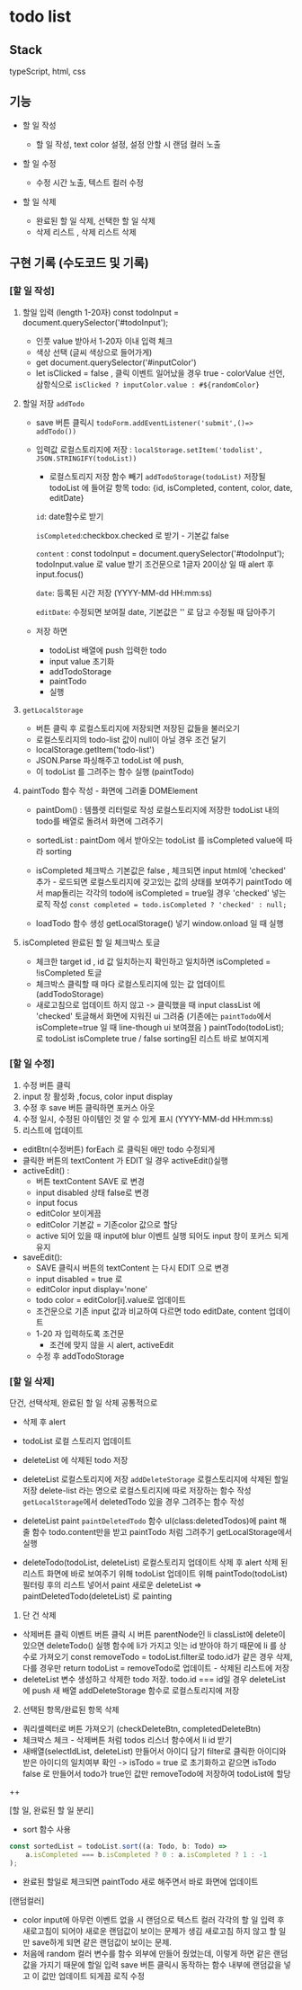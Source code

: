 # todo list

## Stack

typeScript, html, css

## 기능

-   할 일 작성

    -   할 일 작성, text color 설정, 설정 안할 시 랜덤 컬러 노출

-   할 일 수정

    -   수정 시간 노출, 텍스트 컬러 수정

-   할 일 삭제

    -   완료된 할 일 삭제, 선택한 할 일 삭제
    -   삭제 리스트 , 삭제 리스트 삭제

## 구현 기록 (수도코드 및 기록)

### [할 일 작성]

1.  할일 입력 (length 1-20자)
    const todoInput = document.querySelector<HTMLInputElement>('#todoInput');

    -   인풋 value 받아서 1-20자 이내 입력 체크
    -   색상 선택 (글씨 색상으로 들어가게)
    -   get document.querySelector('#inputColor')
    -   let isClicked = false , 클릭 이벤트 일어났을 경우 true - colorValue 선언, 삼항식으로 `isClicked ? inputColor.value : #${randomColor} `

2.  할일 저장 `addTodo`

    -   save 버튼 클릭시 `todoForm.addEventListener('submit',()=> addTodo())`
    -   입력값 로컬스토리지에 저장 : `localStorage.setItem('todolist', JSON.STRINGIFY(todoList))`

        -   로컬스토리지 저장 함수 빼기
            `addTodoStorage(todoList)`
            저장될 todoList 에 들어갈 항목
            todo: {id, isCompleted, content, color, date, editDate}

        `id`: date함수로 받기

        `isCompleted`:checkbox.checked 로 받기 - 기본값 false

        `content` : const todoInput = document.querySelector('#todoInput');
        todoInput.value 로 value 받기
        조건문으로 1글자 20이상 일 때 alert 후 input.focus()

        `date`: 등록된 시간 저장 (YYYY-MM-dd HH:mm:ss)

        `editDate`: 수정되면 보여질 date, 기본값은 '' 로 담고 수정될 때 담아주기

    -   저장 하면

        -   todoList 배열에 push 입력한 todo
        -   input value 초기화
        -   addTodoStorage
        -   paintTodo
        -   실행

3.  `getLocalStorage`

    -   버튼 클릭 후 로컬스토리지에 저장되면 저장된 값들을 불러오기
    -   로컬스토리지의 todo-list 값이 null이 아닐 경우 조건 달기
    -   localStorage.getItem('todo-list')
    -   JSON.Parse 파싱해주고 todoList 에 push,
    -   이 todoList 를 그려주는 함수 실행 (paintTodo)

4.  paintTodo 함수 작성 - 화면에 그려줄 DOMElement

    -   paintDom() : 템플렛 리터럴로 작성
        로컬스토리지에 저장한 todoList 내의 todo를 배열로 돌려서 화면에 그려주기
    -   sortedList : paintDom 에서 받아오는 todoList 를 isCompleted value에 따라 sorting

    -   isCompleted 체크박스
        기본값은 false , 체크되면 input html에 'checked' 추가 - 로드되면 로컬스토리지에 갖고있는 값의 상태를 보여주기
        paintTodo 에서 map돌리는 각각의 todo에 isCompleted = true일 경우 'checked' 넣는 로직 작성
        `const completed = todo.isCompleted ? 'checked' : null;`

    -   loadTodo 함수 생성
        getLocalStorage() 넣기
        window.onload 일 때 실행

5.  isCompleted 완료된 할 일 체크박스 토글
    -   체크한 target id , id 값 일치하는지 확인하고 일치하면
        isCompleted = !isCompleted 토글
    -   체크박스 클릭할 때 마다 로컬스토리지에 있는 값 업데이트 (addTodoStorage)
    -   새로고침으로 업데이트 하지 않고 -> 클릭했을 때 input classList 에 'checked' 토글해서 화면에 지워진 ui 그려줌 (기존에는 `paintTodo`에서 isComplete=true 일 때 line-though ui 보여졌음 )
        paintTodo(todoList); 로 todoList isComplete true / false sorting된 리스트 바로 보여지게

### [할 일 수정]

1. 수정 버튼 클릭
2. input 창 활성화 ,focus, color input display
3. 수정 후 save 버튼 클릭하면 포커스 아웃
4. 수정 일시, 수정된 아이템인 것 알 수 있게 표시 (YYYY-MM-dd HH:mm:ss)
5. 리스트에 업데이트

-   editBtn(수정버튼) forEach 로 클릭된 애만 todo 수정되게
-   클릭한 버튼의 textContent 가 EDIT 일 경우 activeEdit()실행
-   activeEdit() :
    -   버튼 textContent SAVE 로 변경
    -   input disabled 상태 false로 변경
    -   input focus
    -   editColor 보이게끔
    -   editColor 기본값 = 기존color 값으로 할당
    -   active 되어 있을 때 input에 blur 이벤트 실행 되어도 input 창이 포커스 되게 유지
-   saveEdit():
    -   SAVE 클릭시 버튼의 textContent 는 다시 EDIT 으로 변경
    -   input disabled = true 로
    -   editColor input display='none'
    -   todo color = editColor[i].value로 업데이트
    -   조건문으로 기존 input 값과 비교하여 다르면 todo editDate, content 업데이트
    -   1-20 자 입력하도록 조건문
        -   조건에 맞지 않을 시 alert, activeEdit
    -   수정 후 addTodoStorage

### [할 일 삭제]

단건, 선택삭제, 완료된 할 일 삭제 공통적으로

-   삭제 후 alert
-   todoList 로컬 스토리지 업데이트
-   deleteList 에 삭제된 todo 저장
-   deleteList 로컬스토리지에 저장
    `addDeleteStorage`
    로컬스토리지에 삭제된 할일 저장
    delete-list 라는 명으로 로컬스토리지에 따로 저장하는 함수 작성
    `getLocalStorage`에서 deletedTodo 있을 경우 그려주는 함수 작성
-   deleteList paint
    `paintDeletedTodo` 함수
    ul(class:deletedTodos)에 paint 해줄 함수
    todo.content만을 받고 paintTodo 처럼 그려주기
    getLocalStorage에서 실행

-   deleteTodo(todoList, deleteList)
    로컬스토리지 업데이트
    삭제 후 alert
    삭제 된 리스트 화면에 바로 보여주기 위해
    todoList 업데이트 위해 paintTodo(todoList) 필터링 후의 리스트 넣어서 paint
    새로운 deleteList => paintDeletedTodo(deleteList) 로 painting

1. 단 건 삭제

-   삭제버튼 클릭 이벤트
    버튼 클릭 시 버튼 parentNode인 li classList에 delete이 있으면
    deleteTodo() 실행
    함수에 li가 가지고 잇는 id 받아야 하기 때문에 li 를 상수로 가져오기
    const removeTodo = todoList.filter로
    todo.id가 같은 경우 삭제, 다를 경우만 return
    todoList = removeTodo로 업데이트 - 삭제된 리스트에 저장
-   deleteList 변수 생성하고 삭제한 todo 저장.
    todo.id === id일 경우 deleteList에 push
    새 배열 addDeleteStorage 함수로 로컬스토리지에 저장

2. 선택된 항목/완료된 항목 삭제

-   쿼리셀렉터로 버튼 가져오기 (checkDeleteBtn, completedDeleteBtn)
-   체크박스 체크 - 삭제버튼 처럼 todos 리스너 함수에서 li id 받기
-   새배열(selectIdList, deleteList) 만들어서 아이디 담기
    filter로 클릭한 아이디와 받은 아이디의 일치여부 확인 ->
    isTodo = true 로 초기화하고
    같으면 isTodo false 로 만들어서 todo가 true인 값만 removeTodo에 저장하여
    todoList에 할당

++

[할 일, 완료된 할 일 분리]

-   sort 함수 사용

```js
const sortedList = todoList.sort((a: Todo, b: Todo) =>
    a.isCompleted === b.isCompleted ? 0 : a.isCompleted ? 1 : -1
);
```

-   완료된 할일로 체크되면 paintTodo 새로 해주면서 바로 화면에 업데이트

[랜덤컬러]

-   color input에 아무런 이벤트 없을 시 랜덤으로 텍스트 컬러
    각각의 할 일 입력 후 새로고침이 되어야 새로운 랜덤값이 보이는 문제가 생김
    새로고침 하지 않고 할 일만 save하게 되면 같은 랜덤값이 보이는 문제.
-   처음에 random 컬러 변수를 함수 외부에 만들어 줬었는데, 이렇게 하면 같은 랜덤값을 가지기 때문에 할일 입력 save 버튼 클릭시 동작하는 함수 내부에 랜덤값을 넣고 이 값만 업데이트 되게끔 로직 수정
